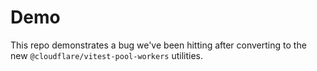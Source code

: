 # Demo

This repo demonstrates a bug we've been hitting after converting to the new `@cloudflare/vitest-pool-workers` utilities.
